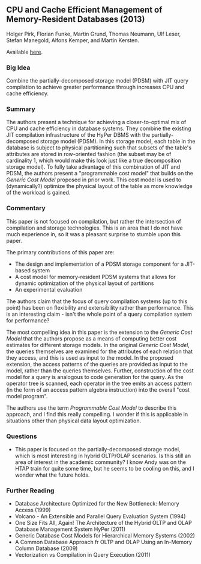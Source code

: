 ## CPU and Cache Efficient Management of Memory-Resident Databases (2013)

Holger Pirk, Florian Funke, Martin Grund, Thomas Neumann, Ulf Leser, Stefan Manegold, Alfons Kemper, and Martin Kersten.

Available [here](https://15721.courses.cs.cmu.edu/spring2020/papers/14-compilation/pirk-icde2013.pdf).

### Big Idea

Combine the partially-decomposed storage model (PDSM) with JIT query compilation to achieve greater performance through increases CPU and cache efficiency.

### Summary

The authors present a technique for achieving a closer-to-optimal mix of CPU and cache efficiency in database systems. They combine the existing JIT compilation infrastructure of the HyPer DBMS with the partially-decomposed storage model (PDSM). In this storage model, each table in the database is subject to physical partitioning such that subsets of the table's attributes are stored in row-oriented fashion (the subset may be of cardinality 1, which would make this look just like a true decomposition storage model). To fully take advantage of this combination of JIT and PDSM, the authors present a "programmable cost model" that builds on the _Generic Cost Model_ proposed in prior work. This cost model is used to (dynamically?) optimize the physical layout of the table as more knowledge of the workload is gained.

### Commentary

This paper is not focused on compilation, but rather the intersection of compilation and storage technologies. This is an area that I do not have much experience in, so it was a pleasant surprise to stumble upon this paper.

The primary contributions of this paper are:
- The design and implementation of a PDSM storage component for a JIT-based system
- A cost model for memory-resident PDSM systems that allows for dynamic optimization of the physical layout of partitions
- An experimental evaluation

The authors claim that the focus of query compilation systems (up to this point) has been on flexibility and extensibility rather than performance. This is an interesting claim - isn't the whole point of a query compilation system for performance? 

The most compelling idea in this paper is the extension to the _Generic Cost Model_ that the authors propose as a means of computing better cost estimates for different storage models. In the original _Generic Cost Model_, the queries themselves are examined for the attributes of each relation that they access, and this is used as input to the model. In the proposed extension, the access patterns of the queries are provided as input to the model, rather than the queries themselves. Further, construction of the cost model for a query is analogous to code generation for the query. As the operator tree is scanned, each operator in the tree emits an access pattern (in the form of an access pattern algebra instruction) into the overall "cost model program". 

The authors use the term _Programmable Cost Model_ to describe this approach, and I find this really compelling. I wonder if this is applicable in situations other than physical data layout optimization.

### Questions

- This paper is focused on the partially-decomposed storage model, which is most interesting in hybrid OLTP/OLAP scenarios. Is this still an area of interest in the academic community? I know Andy was on the HTAP train for quite some time, but he seems to be cooling on this, and I wonder what the future holds.

### Further Reading

- Database Architecture Optimized for the New Bottleneck: Memory Access (1999)
- Volcano - An Extensible and Parallel Query Evaluation System (1994)
- One Size Fits All, Again! The Architecture of the Hybrid OLTP and OLAP Database Management System HyPer (2011)
- Generic Database Cost Models for Hierarchical Memory Systems (2002)
- A Common Database Approach fr OLTP and OLAP Using an In-Memory Column Database (2009)
- Vectorization vs Compilation in Query Execution (2011)
